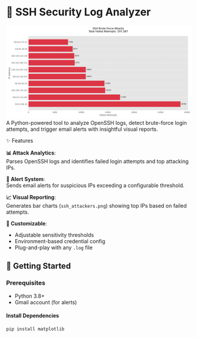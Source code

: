 # 🔐 SSH Security Log Analyzer

![Top Attackers Chart](ssh_attackers.png)  
A Python-powered tool to analyze OpenSSH logs, detect brute-force login attempts, and trigger email alerts with insightful visual reports.

✨ Features

**📊 Attack Analytics**:  
  Parses OpenSSH logs and identifies failed login attempts and top attacking IPs.

**🚨 Alert System**:  
  Sends email alerts for suspicious IPs exceeding a configurable threshold.

**📈 Visual Reporting**:  
  Generates bar charts (`ssh_attackers.png`) showing top IPs based on failed attempts.

**🔧 Customizable**:
  - Adjustable sensitivity thresholds
  - Environment-based credential config
  - Plug-and-play with any `.log` file


## 🚀 Getting Started

### Prerequisites
- Python 3.8+
- Gmail account (for alerts)

#### Install Dependencies

```bash
pip install matplotlib